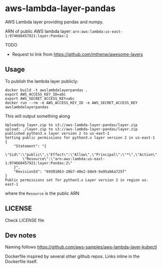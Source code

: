 # aws-lambda-layer-pandas

AWS Lambda layer providing pandas and numpy.

ARN of public AWS lambda layer: `arn:aws:lambda:us-east-1:974668457921:layer:Pandas:1`

TODO

- Request to link from https://github.com/mthenw/awesome-layers


## Usage

To publish the lambda layer publicly:

```
docker build -t awslambdalayerpandas .
export AWS_ACCESS_KEY_ID=abc
export AWS_SECRET_ACCESS_KEY=abc
docker run --rm -e AWS_ACCESS_KEY_ID -e AWS_SECRET_ACCESS_KEY awslambdalayerpandas
```

This will output something along

```
Uploading layer.zip to s3://aws-lambda-layer-pandas/layer.zip
upload: ./layer.zip to s3://aws-lambda-layer-pandas/layer.zip    
published python3.x layer version 2 to us-east-1
Setting public permissions for python3.x layer version 2 in us-east-1
{
    "Statement": "{
        \"Sid\":\"public\",\"Effect\":\"Allow\",\"Principal\":\"*\",\"Action\":\"lambda:GetLayerVersion\",
        \"Resource\":\"arn:aws:lambda:us-east-1:974668457921:layer:Pandas:2\"
    }",
    "RevisionId": "69301063-28b7-40e2-b0e9-9a95ab6a725f"
}
Public permissions set for python3.x Layer version 2 in region us-east-1
```

where the `Resource` is the public ARN


## LICENSE

Check LICENSE file


## Dev notes

Naming follows https://github.com/aws-samples/aws-lambda-layer-kubectl

Dockerfile inspired by several other github repos.
Links inline in the Dockerfile itself.
